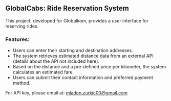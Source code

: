 
## GlobalCabs: Ride Reservation System

This project, developed for Globalkom, provides a user interface for reserving rides.

### Features:

- Users can enter their starting and destination addresses.
- The system retrieves estimated distance data from an external API (details about the API not included here).
- Based on the distance and a pre-defined price per kilometer, the system calculates an estimated fare.
- Users can submit their contact information and preferred payment method.

For API key, please email at: mladen.zurkic00@gmail.com
